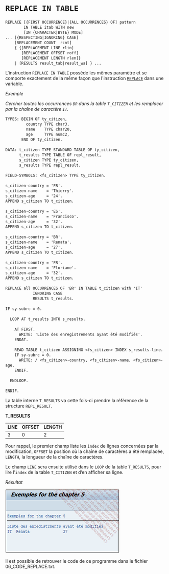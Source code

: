 # **`REPLACE IN TABLE`**

```JS
REPLACE [{FIRST OCCURRENCE}|{ALL OCCURRENCES} OF] pattern
        IN TABLE itab WITH new
        [IN {CHARACTER|BYTE} MODE]
... [{RESPECTING|IGNORING} CASE]
    [REPLACEMENT COUNT  rcnt]
    { {[REPLACEMENT LINE rlin]
       [REPLACEMENT OFFSET roff]
       [REPLACEMENT LENGTH rlen]}
    | [RESULTS result_tab|result_wa] } ...
```

L'instruction `REPLACE IN TABLE` possède les mêmes paramètre et se comporte exactement de la même façon que l'instruction [`REPLACE`](../01_Variables/08_replace.md) dans une variable.

_Exemple_

_Cercher toutes les occurrences `BR` dans la table `T_CITIZEN` et les remplacer par la chaîne de caractère `IT`._

```JS
TYPES: BEGIN OF ty_citizen,
         country TYPE char3,
         name    TYPE char20,
         age     TYPE numc2,
       END OF ty_citizen.

DATA: t_citizen TYPE STANDARD TABLE OF ty_citizen,
      t_results TYPE TABLE OF repl_result,
      s_citizen TYPE ty_citizen,
      s_results TYPE repl_result.

FIELD-SYMBOLS: <fs_citizen> TYPE ty_citizen.

s_citizen-country = 'FR'.
s_citizen-name    = 'Thierry'.
s_citizen-age     = '24'.
APPEND s_citizen TO t_citizen.

s_citizen-country = 'ES'.
s_citizen-name    = 'Francisco'.
s_citizen-age     = '32'.
APPEND s_citizen TO t_citizen.

s_citizen-country = 'BR'.
s_citizen-name    = 'Renata'.
s_citizen-age     = '27'.
APPEND s_citizen TO t_citizen.

s_citizen-country = 'FR'.
s_citizen-name    = 'Floriane'.
s_citizen-age     = '32'.
APPEND s_citizen TO t_citizen.

REPLACE all OCCURRENCES OF 'BR' IN TABLE t_citizen with 'IT'
            IGNORING CASE
            RESULTS t_results.

IF sy-subrc = 0.

  LOOP AT t_results INTO s_results.

    AT FIRST.
      WRITE: 'Liste des enregistrements ayant été modifiés'.
    ENDAT.

    READ TABLE t_citizen ASSIGNING <fs_citizen> INDEX s_results-line.
    IF sy-subrc = 0.
      WRITE: / <fs_citizen>-country, <fs_citizen>-name, <fs_citizen>-age.
    ENDIF.

  ENDLOOP.

ENDIF.
```

La table interne `T_RESULTS` va cette fois-ci prendre la référence de la structure `REPL_RESULT`.

**T_RESULTS**

| **LINE** | **OFFSET** | **LENGTH** |
| -------- | ---------- | ---------- |
| 3        | 0          | 2          |

Pour rappel, le premier champ liste les `index` de lignes concernées par la modification, `OFFSET` la position où la chaîne de caractères a été remplacée, `LENGTH`, la longueur de la chaîne de caractères.

Le champ `LINE` sera ensuite utilisé dans le `LOOP` de la table `T_RESULTS`, pour lire l’`index` de la table `T_CITIZEN` et d’en afficher sa ligne.

_Résultat_

![](../00_Ressources/08_16_01.png)

Il est possible de retrouver le code de ce programme dans le fichier 06_CODE_REPLACE.txt.
